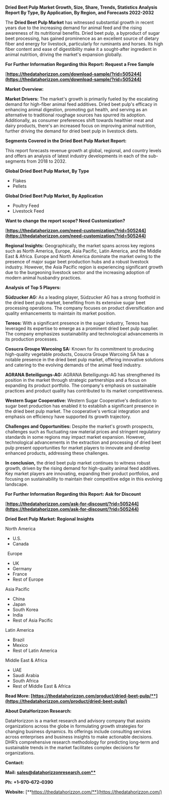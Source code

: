 ﻿**Dried Beet Pulp Market Growth, Size, Share, Trends, Statistics Analysis Report By Type, By Application, By Region, and Forecasts 2022-2032**

The **Dried Beet Pulp Market** has witnessed substantial growth in recent years due to the increasing demand for animal feed and the rising awareness of its nutritional benefits. Dried beet pulp, a byproduct of sugar beet processing, has gained prominence as an excellent source of dietary fiber and energy for livestock, particularly for ruminants and horses. Its high fiber content and ease of digestibility make it a sought-after ingredient in animal nutrition, driving the market's expansion globally. 

**For Further Information Regarding this Report: Request a Free Sample**	

[**https://thedatahorizzon.com/download-sample/?rid=505244](https://thedatahorizzon.com/download-sample/?rid=505244)** 

**Market Overview:**

**Market Drivers:** The market's growth is primarily fueled by the escalating demand for high-fiber animal feed additives. Dried beet pulp's efficacy in enhancing animal digestion, promoting gut health, and serving as an alternative to traditional roughage sources has spurred its adoption. Additionally, as consumer preferences shift towards healthier meat and dairy products, there's an increased focus on improving animal nutrition, further driving the demand for dried beet pulp in livestock diets.

**Segments Covered in the Dried Beet Pulp Market Report:** 

This report forecasts revenue growth at global, regional, and country levels and offers an analysis of latest industry developments in each of the sub-segments from 2018 to 2032.

**Global Dried Beet Pulp Market, By Type**

- Flakes
- Pellets

**Global Dried Beet Pulp Market, By Application**

- Poultry Feed
- Livestock Feed

**Want to change the report scope? Need Customization?**

[**https://thedatahorizzon.com/need-customization/?rid=505244](https://thedatahorizzon.com/need-customization/?rid=505244)** 

**Regional Insights:** Geographically, the market spans across key regions such as North America, Europe, Asia Pacific, Latin America, and the Middle East & Africa. Europe and North America dominate the market owing to the presence of major sugar beet production hubs and a robust livestock industry. However, the Asia Pacific region is experiencing significant growth due to the burgeoning livestock sector and the increasing adoption of modern animal husbandry practices.

**Analysis of Top 5 Players:**

**Südzucker AG:** As a leading player, Südzucker AG has a strong foothold in the dried beet pulp market, benefiting from its extensive sugar beet processing operations. The company focuses on product diversification and quality enhancements to maintain its market position.

**Tereos:** With a significant presence in the sugar industry, Tereos has leveraged its expertise to emerge as a prominent dried beet pulp supplier. The company emphasizes sustainability and technological advancements in its production processes.

**Cosucra Groupe Warcoing SA:** Known for its commitment to producing high-quality vegetable products, Cosucra Groupe Warcoing SA has a notable presence in the dried beet pulp market, offering innovative solutions and catering to the evolving demands of the animal feed industry.

**AGRANA Beteiligungs-AG:** AGRANA Beteiligungs-AG has strengthened its position in the market through strategic partnerships and a focus on expanding its product portfolio. The company's emphasis on sustainable practices and product quality has contributed to its market competitiveness.

**Western Sugar Cooperative:** Western Sugar Cooperative's dedication to sugar beet production has enabled it to establish a significant presence in the dried beet pulp market. The cooperative's vertical integration and emphasis on efficiency have supported its growth trajectory. 

**Challenges and Opportunities:** Despite the market's growth prospects, challenges such as fluctuating raw material prices and stringent regulatory standards in some regions may impact market expansion. However, technological advancements in the extraction and processing of dried beet pulp present opportunities for market players to innovate and develop enhanced products, addressing these challenges.

**In conclusion,** the dried beet pulp market continues to witness robust growth, driven by the rising demand for high-quality animal feed additives. Key market players are innovating, expanding their product portfolios, and focusing on sustainability to maintain their competitive edge in this evolving landscape.

**For Further Information Regarding this Report: Ask for Discount**	

[**https://thedatahorizzon.com/ask-for-discount/?rid=505244](https://thedatahorizzon.com/ask-for-discount/?rid=505244)** 

**Dried Beet Pulp Market: Regional Insights**

North America

- U.S.
- Canada

` `Europe

- UK
- Germany
- France
- Rest of Europe

Asia Pacific

- China
- Japan
- South Korea
- India
- Rest of Asia Pacific

Latin America

- Brazil
- Mexico
- Rest of Latin America

Middle East & Africa

- UAE
- Saudi Arabia
- South Africa
- Rest of Middle East & Africa

**Read More: [https://thedatahorizzon.com/product/dried-beet-pulp/**](https://thedatahorizzon.com/product/dried-beet-pulp/)** 

**About DataHorizzon Research:**

DataHorizzon is a market research and advisory company that assists organizations across the globe in formulating growth strategies for changing business dynamics. Its offerings include consulting services across enterprises and business insights to make actionable decisions. DHR’s comprehensive research methodology for predicting long-term and sustainable trends in the market facilitates complex decisions for organizations.

**Contact:**

**Mail: [sales@datahorizzonresearch.com**](mailto:sales@datahorizzonresearch.com)**

**Ph:** **+1–970–672–0390**

**Website:** [**https://thedatahorizzon.com/**](https://thedatahorizzon.com/)

